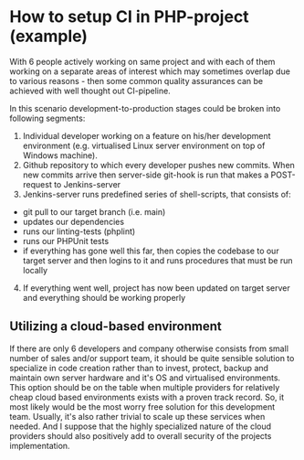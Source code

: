 How to setup CI in PHP-project (example)
=======================================

With 6 people actively working on same project and with each of them working on a separate areas of interest which may sometimes overlap due to various reasons - then some common quality assurances can be achieved with well thought out CI-pipeline.

In this scenario development-to-production stages could be broken into following segments:

1. Individual developer working on a feature on his/her development environment (e.g. virtualised Linux server environment on top of Windows machine).
2. Github repository to which every developer pushes new commits. When new commits arrive then server-side git-hook is run that makes a POST-request to Jenkins-server
3. Jenkins-server runs predefined series of shell-scripts, that consists of:
 * git pull to our target branch (i.e. main)
 * updates our dependencies
 * runs our linting-tests (phplint)
 * runs our PHPUnit tests
 * if everything has gone well this far, then copies the codebase to our target server and then logins to it and runs procedures that must be run locally
4. If everything went well, project has now been updated on target server and everything should be working properly


Utilizing a cloud-based environment
-----------------------------------
If there are only 6 developers and company otherwise consists from small number of sales and/or support team, it should be quite sensible solution to specialize in code creation rather than to invest, protect, backup and maintain own server hardware and it's OS and virtualised environments. This option should be on the table when multiple providers for relatively cheap cloud based environments exists with a proven track record. So, it most likely would be the most worry free solution for this development team. Usually, it's also rather trivial to scale up these services when needed. And I suppose that the highly specialized nature of the cloud providers should also positively add to overall security of the projects implementation.
